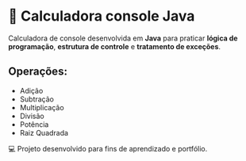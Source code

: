 # 🧮 Calculadora console Java

Calculadora de console desenvolvida em **Java** para praticar **lógica de programação**, **estrutura de controle** e **tratamento de exceções**. 

## Operações:
- Adição
- Subtração
- Multiplicação
- Divisão
- Potência
- Raiz Quadrada

💻 Projeto desenvolvido para fins de aprendizado e portfólio.
